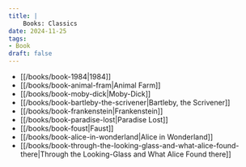 ```yaml
---
title: |
    Books: Classics
date: 2024-11-25
tags:
- Book
draft: false
---
```


- [[/books/book-1984|1984]]
- [[/books/book-animal-fram|Animal Farm]]
- [[/books/book-moby-dick|Moby-Dick]]
- [[/books/book-bartleby-the-scrivener|Bartleby, the Scrivener]]
- [[/books/book-frankenstein|Frankenstein]]
- [[/books/book-paradise-lost|Paradise Lost]]
- [[/books/book-foust|Faust]]
- [[/books/book-alice-in-wonderland|Alice in Wonderland]]
- [[/books/book-through-the-looking-glass-and-what-alice-found-there|Through the Looking-Glass and What Alice Found there]]